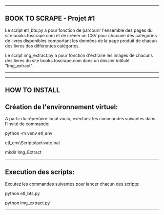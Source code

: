 __________________________
BOOK TO SCRAPE - Projet #1
--------------------------

Le script etl_bts.py a pour fonction de parcourir l'ensemble des pages du site books.toscrape.com et de créeer un CSV 
pour chacune des catégories de livres disponibles comportant les données de la page produit de chacun des livres des différentes catégories.

Le script img_extract.py a pour fonction d'extraire les images de chacuns des livres du site books.toscrape.com dans un dossier intitulé "Img_extract".
**************************

______________
HOW TO INSTALL
--------------

Création de l'environnement virtuel:
------------------------------------
A partir du répertoire local voulu, exectuez les commandes suivantes dans l'invité de commande:
>
python -m venv etl_env

etl_env\Scripts\activate.bat

mkdir Img_Extract

------------------------------------

Execution des scripts:
----------------------
Excutez les commandes suivantes pour lancer chacun des scripts:
>
python etl_bts.py

python img_extract.py
***************************








